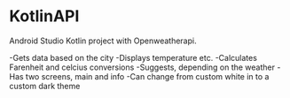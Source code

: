 # KotlinAPI

Android Studio Kotlin project with
Openweatherapi.

-Gets data based on the city
-Displays temperature etc.
-Calculates Farenheit and celcius conversions
-Suggests, depending on the weather
-Has two screens, main and info
-Can change from custom white in to a custom dark theme
